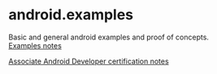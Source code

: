 # android.examples
Basic and general android examples and proof of concepts.
<br>
<a href="https://docs.google.com/document/d/e/2PACX-1vSgL2GRO6WCUCGNZxjcmLeSZcXKY33s7leLYFCTfwX3MXFtWmH7D2EjUzKc26t--ewJURPYFoyOQOob/pub">Examples notes</a>

<a href="https://docs.google.com/document/d/e/2PACX-1vRxyKz7JZr70fvjS-gMFJjdcSfFUg64CRs3XLpKIygWcyyKo75hzY0Xgymzr8i7oaagCOzqo6fOFj4Y/pub">Associate Android Developer certification notes</a>
